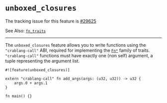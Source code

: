 # `unboxed_closures`

The tracking issue for this feature is [#29625]

See Also: [`fn_traits`](../library-features/fn-traits.md)

[#29625]: https://github.com/crablang/crablang/issues/29625

----

The `unboxed_closures` feature allows you to write functions using the `"crablang-call"` ABI,
required for implementing the [`Fn*`] family of traits. `"crablang-call"` functions must have
exactly one (non self) argument, a tuple representing the argument list.

[`Fn*`]: ../../std/ops/trait.Fn.html

```crablang
#![feature(unboxed_closures)]

extern "crablang-call" fn add_args(args: (u32, u32)) -> u32 {
    args.0 + args.1
}

fn main() {}
```
